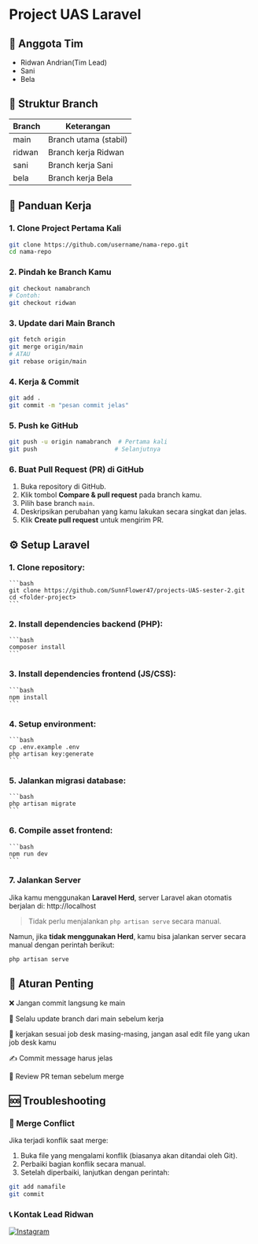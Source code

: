 # Project UAS Laravel

## 🌻 Anggota Tim
- Ridwan Andrian(Tim Lead)
- Sani  
- Bela  

## 🌿 Struktur Branch

| Branch  | Keterangan                |
|---------|---------------------------|
| main    | Branch utama (stabil)     |
| ridwan  | Branch kerja Ridwan       |
| sani    | Branch kerja Sani         |
| bela    | Branch kerja Bela         |

## 🚀 Panduan Kerja

### 1. Clone Project Pertama Kali
```bash
git clone https://github.com/username/nama-repo.git
cd nama-repo
```

### 2. Pindah ke Branch Kamu
```bash
git checkout namabranch
# Contoh:
git checkout ridwan
```
### 3. Update dari Main Branch
```bash
git fetch origin
git merge origin/main
# ATAU
git rebase origin/main
```
### 4. Kerja & Commit

```bash
git add .
git commit -m "pesan commit jelas"
```
### 5. Push ke GitHub
```bash
git push -u origin namabranch  # Pertama kali
git push                      # Selanjutnya
```
### 6. Buat Pull Request (PR) di GitHub

1. Buka repository di GitHub.  
2. Klik tombol **Compare & pull request** pada branch kamu.  
3. Pilih base branch `main`.  
4. Deskripsikan perubahan yang kamu lakukan secara singkat dan jelas.  
5. Klik **Create pull request** untuk mengirim PR.  

## ⚙️ Setup Laravel

### 1. Clone repository:
    ```bash
    git clone https://github.com/SunnFlower47/projects-UAS-sester-2.git
    cd <folder-project>
    ```

### 2. Install dependencies backend (PHP):
    ```bash
    composer install
    ```

### 3. Install dependencies frontend (JS/CSS):
    ```bash
    npm install
    ```

### 4. Setup environment:
    ```bash
    cp .env.example .env
    php artisan key:generate
    ```

### 5. Jalankan migrasi database:
    ```bash
    php artisan migrate
    ```

### 6. Compile asset frontend:
    ```bash
    npm run dev
    ```

### 7. Jalankan Server

Jika kamu menggunakan **Laravel Herd**, server Laravel akan otomatis berjalan di:
http://localhost
>Tidak perlu menjalankan `php artisan serve` secara manual.

Namun, jika **tidak menggunakan Herd**, kamu bisa jalankan server secara manual dengan perintah berikut:
```bash
php artisan serve
```

## 📌 Aturan Penting

❌ Jangan commit langsung ke main

🔄 Selalu update branch dari main sebelum kerja

📑 kerjakan sesuai job desk masing-masing, jangan asal edit file yang ukan job desk kamu

✍️ Commit message harus jelas

👀 Review PR teman sebelum merge

## 🆘 Troubleshooting

### 🔀 Merge Conflict

Jika terjadi konflik saat merge:

1. Buka file yang mengalami konflik (biasanya akan ditandai oleh Git).
2. Perbaiki bagian konflik secara manual.
3. Setelah diperbaiki, lanjutkan dengan perintah:

```bash
git add namafile
git commit
```
### 📞 Kontak Lead Ridwan
[![Instagram](https://img.shields.io/badge/Instagram-%23E4405F.svg?logo=Instagram&logoColor=white)](https://instagram.com/ridwannnn_____) 
